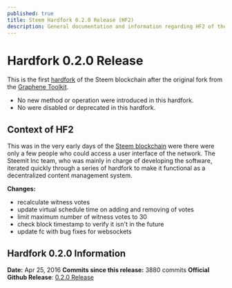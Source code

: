 ```yaml
---
published: true
title: Steem Hardfork 0.2.0 Release (HF2)
description: General documentation and information regarding HF2 of the Steem Blockchain.
---
```


# Hardfork 0.2.0 Release

This is the first [hardfork](/glossary/hardfork.md) of the Steem blockchain after the original fork from the [Graphene Toolkit](https://github.com/cryptonomex/graphene).

- No new method or operation were introduced in this hardfork.
- No were disabled or deprecated in this hardfork.

## Context of HF2

This was in the very early days of the [Steem blockchain](/glossary/steem-blockchain.md) were there were only a few people who could access a user interface of the network. The Steemit Inc team, who was mainly in charge of developing the software, iterated quickly through a series of hardfork to make it functional as a decentralized content management system. 

**Changes:**
- recalculate witness votes
- update virtual schedule time on adding and removing of votes
- limit maximum number of witness votes to 30
- check block timestamp to verify it isn't in the future
- update fc with bug fixes for websockets

## Hardfork 0.2.0 Information
**Date:** Apr 25, 2016
**Commits since this release:** 3880 commits
**Official Github Release**: [0.2.0 Release](https://github.com/steemit/steem/releases/tag/v0.2.0)
